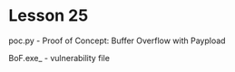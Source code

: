 # Lesson 25 

poc.py - Proof of Concept: Buffer Overflow with Paypload

BoF.exe_ - vulnerability file

